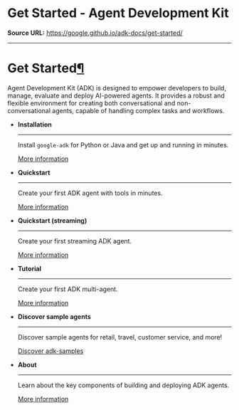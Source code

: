 # Get Started - Agent Development Kit

**Source URL:** https://google.github.io/adk-docs/get-started/

---

# Get Started[¶](#get-started "Permanent link")

Agent Development Kit (ADK) is designed to empower developers
to build, manage, evaluate and deploy AI-powered agents. It provides a robust
and flexible environment for creating both conversational and non-conversational
agents, capable of handling complex tasks and workflows.

* **Installation**

  ---

  Install `google-adk` for Python or Java and get up and running in minutes.

  [More information](installation/)
* **Quickstart**

  ---

  Create your first ADK agent with tools in minutes.

  [More information](quickstart/)
* **Quickstart (streaming)**

  ---

  Create your first streaming ADK agent.

  [More information](streaming/quickstart-streaming/)
* **Tutorial**

  ---

  Create your first ADK multi-agent.

  [More information](../tutorials/)
* **Discover sample agents**

  ---

  Discover sample agents for retail, travel, customer service, and more!

  [Discover adk-samples](https://github.com/google/adk-samples)
* **About**

  ---

  Learn about the key components of building and deploying ADK agents.

  [More information](about/)